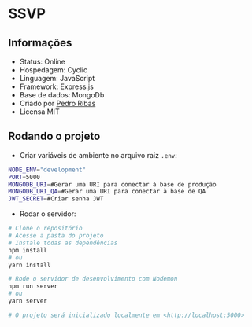 # SSVP

## Informações

- Status: Online
- Hospedagem: Cyclic
- Linguagem: JavaScript
- Framework: Express.js
- Base de dados: MongoDb
- Criado por [Pedro Ribas](https://github.com/pedroibribas)
- Licensa MIT

## Rodando o projeto

- Criar variáveis de ambiente no arquivo raiz `.env`:

```bash
NODE_ENV="development"
PORT=5000
MONGODB_URI=#Gerar uma URI para conectar à base de produção
MONGODB_URI_QA=#Gerar uma URI para conectar à base de QA
JWT_SECRET=#Criar senha JWT
```

- Rodar o servidor:

```bash
# Clone o repositório
# Acesse a pasta do projeto
# Instale todas as dependências
npm install
# ou
yarn install

# Rode o servidor de desenvolvimento com Nodemon
npm run server
# ou
yarn server

# O projeto será inicializado localmente em <http://localhost:5000>
```


